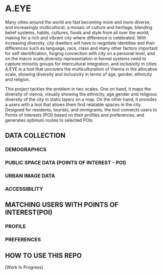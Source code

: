 # **A.EYE**
Many cities around the world are fast becoming more and more diverse, and increasingly multicultural;  a mosaic of culture and heritage, blending belief systems, habits, cultures, foods and style from all over the world; making for a rich and vibrant city where difference is celebrated. With increasing diversity, city dwellers will have to negotiate identities and their differences such as language, race, class and many other factors important for self identification, forging connection with city on a personal level, and on the macro scale,diversity representation in formal systems need to capture minority groups for intercultural integration, and inclusivity in cities
A.EYE is a tool that uncovers the multiculturalism of Vienna in the allocative scale, showing diversity and inclusivity in terms of age, gender, ethnicity and religion.

This project tackles the problem in two scales. One on hand, it maps the diversity of vienna, visually showing the ethnicity, age,gender and religious diversity of the city in static layers on a map. On the other hand, it provides a users with a tool that allows them find relatable spaces in the city. Designed for residents, tourists, and immigrants, the tool connects users to Points of Interests (POI) based on their profiles and preferences, and generates optimum routes to selected POIs




## **DATA COLLECTION**

### DEMOGRAPHICS
### PUBLIC SPACE DATA (POINTS OF INTEREST - POI)
### URBAN IMAGE DATA
### ACCESSIBILITY

## MATCHING USERS WITH POINTS OF INTEREST(POI)
### PROFILE
### PREFERENCES

## HOW TO USE THIS REPO

[Work In Progress]